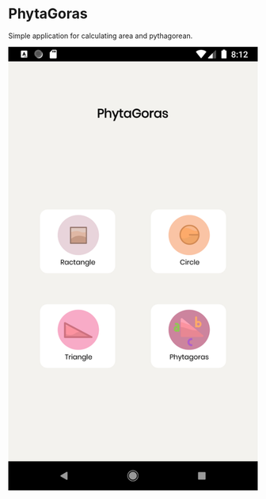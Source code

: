 # PhytaGoras

Simple application for calculating area and pythagorean.


![image](ss/Screenshot_1584969160.png)
